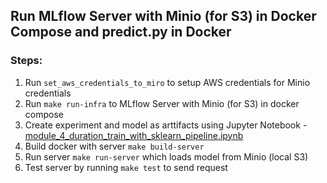 ## Run MLflow Server with Minio (for S3) in Docker Compose and predict.py in Docker

### Steps:
1. Run `set_aws_credentials_to_miro` to setup AWS credentials for Minio credentials
2. Run `make run-infra` to MLflow Server with Minio (for S3) in docker compose
3. Create experiment and model as arttifacts using Jupyter Notebook - [module_4_duration_train_with_sklearn_pipeline.ipynb](../locally/module_4_duration_train_with_sklearn_pipeline.ipynb)
4. Build docker with server `make build-server`
5. Run server `make run-server` which loads model from Minio (local S3)
6. Test server by running `make test` to send request